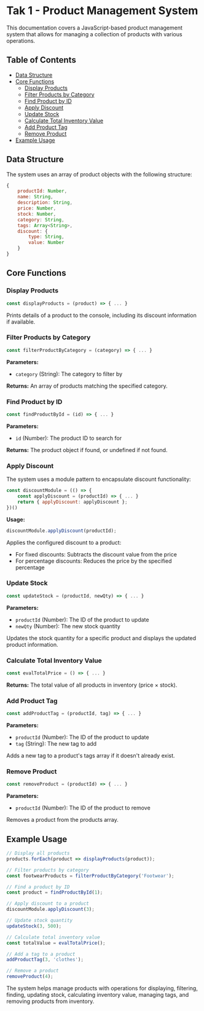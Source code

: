 # Tak 1 - Product Management System 

This documentation covers a JavaScript-based product management system that allows for managing a collection of products with various operations.

## Table of Contents
- [Data Structure](#data-structure)
- [Core Functions](#core-functions)
  - [Display Products](#display-products)
  - [Filter Products by Category](#filter-products-by-category)
  - [Find Product by ID](#find-product-by-id)
  - [Apply Discount](#apply-discount)
  - [Update Stock](#update-stock)
  - [Calculate Total Inventory Value](#calculate-total-inventory-value)
  - [Add Product Tag](#add-product-tag)
  - [Remove Product](#remove-product)
- [Example Usage](#example-usage)

## Data Structure

The system uses an array of product objects with the following structure:

```javascript
{
    productId: Number,        
    name: String,             
    description: String,          
    price: Number,               
    stock: Number,                
    category: String,            
    tags: Array<String>,         
    discount: {                  
        type: String,            
        value: Number             
    }
}
```

## Core Functions

### Display Products

```javascript
const displayProducts = (product) => { ... }
```

Prints details of a product to the console, including its discount information if available.

### Filter Products by Category

```javascript
const filterProductByCategory = (category) => { ... }
```

**Parameters:**
- `category` (String): The category to filter by

**Returns:** An array of products matching the specified category.

### Find Product by ID

```javascript
const findProductById = (id) => { ... }
```

**Parameters:**
- `id` (Number): The product ID to search for

**Returns:** The product object if found, or undefined if not found.

### Apply Discount

The system uses a module pattern to encapsulate discount functionality:

```javascript
const discountModule = (() => {
    const applyDiscount = (productId) => { ... }
    return { applyDiscount: applyDiscount };
})()
```

**Usage:**
```javascript
discountModule.applyDiscount(productId);
```

Applies the configured discount to a product:
- For fixed discounts: Subtracts the discount value from the price
- For percentage discounts: Reduces the price by the specified percentage

### Update Stock

```javascript
const updateStock = (productId, newQty) => { ... }
```

**Parameters:**
- `productId` (Number): The ID of the product to update
- `newQty` (Number): The new stock quantity

Updates the stock quantity for a specific product and displays the updated product information.

### Calculate Total Inventory Value

```javascript
const evalTotalPrice = () => { ... }
```

**Returns:** The total value of all products in inventory (price × stock).

### Add Product Tag

```javascript
const addProductTag = (productId, tag) => { ... }
```

**Parameters:**
- `productId` (Number): The ID of the product to update
- `tag` (String): The new tag to add

Adds a new tag to a product's tags array if it doesn't already exist.

### Remove Product

```javascript
const removeProduct = (productId) => { ... }
```

**Parameters:**
- `productId` (Number): The ID of the product to remove

Removes a product from the products array.

## Example Usage

```javascript
// Display all products
products.forEach(product => displayProducts(product));

// Filter products by category
const footwearProducts = filterProductByCategory('Footwear');

// Find a product by ID
const product = findProductById(1);

// Apply discount to a product
discountModule.applyDiscount(3);

// Update stock quantity
updateStock(3, 500);

// Calculate total inventory value
const totalValue = evalTotalPrice();

// Add a tag to a product
addProductTag(3, 'clothes');

// Remove a product
removeProduct(4);
```

The system helps manage products with operations for displaying, filtering, finding, updating stock, calculating inventory value, managing tags, and removing products from inventory.